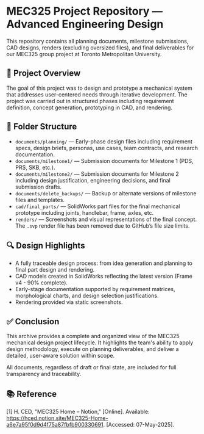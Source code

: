 # MEC325 Project Repository — Advanced Engineering Design

This repository contains all planning documents, milestone submissions, CAD designs, renders (excluding oversized files), and final deliverables for our MEC325 group project at Toronto Metropolitan University.

## 📌 Project Overview

The goal of this project was to design and prototype a mechanical system that addresses user-centered needs through iterative development. The project was carried out in structured phases including requirement definition, concept generation, prototyping in CAD, and rendering.

## 📁 Folder Structure

- `documents/planning/` — Early-phase design files including requirement specs, design briefs, personas, use cases, team contracts, and research documentation.
- `documents/milestone1/` — Submission documents for Milestone 1 (PDS, PRS, SKB, etc.).
- `documents/milestone2/` — Submission documents for Milestone 2 including design justification, engineering decisions, and final submission drafts.
- `documents/delete_backups/` — Backup or alternate versions of milestone files and templates.
- `cad/final_parts/` — SolidWorks part files for the final mechanical prototype including joints, handlebar, frame, axles, etc.
- `renders/` — Screenshots and visual representations of the final concept. The `.svp` render file has been removed due to GitHub’s file size limits.

## 🔍 Design Highlights

- A fully traceable design process: from idea generation and planning to final part design and rendering.
- CAD models created in SolidWorks reflecting the latest version (Frame v4 - 90% complete).
- Early-stage documentation supported by requirement matrices, morphological charts, and design selection justifications.
- Rendering provided via static screenshots.

## ✅ Conclusion

This archive provides a complete and organized view of the MEC325 mechanical design project lifecycle. It highlights the team's ability to apply design methodology, execute on planning deliverables, and deliver a detailed, user-aware solution within scope.

All documents, regardless of draft or final state, are included for full transparency and traceability.

## 📚 Reference

[1] H. CED, "MEC325 Home – Notion," [Online]. Available: https://hced.notion.site/MEC325-Home-a6e7a95f0d9d4f75a87fbfb900330691. [Accessed: 07-May-2025].
